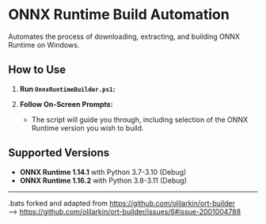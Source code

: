 # ONNX Runtime Build Automation

Automates the process of downloading, extracting, and building ONNX Runtime on Windows.

## How to Use

1. **Run `OnnxRuntimeBuilder.ps1`:**

2. **Follow On-Screen Prompts:**
   - The script will guide you through, including selection of the ONNX Runtime version you wish to build.

## Supported Versions

- **ONNX Runtime 1.14.1** with Python 3.7-3.10 (Debug)
- **ONNX Runtime 1.16.2** with Python 3.8-3.11 (Debug)

---
.bats forked and adapted from
https://github.com/olilarkin/ort-builder  
--> https://github.com/olilarkin/ort-builder/issues/6#issue-2001004788
